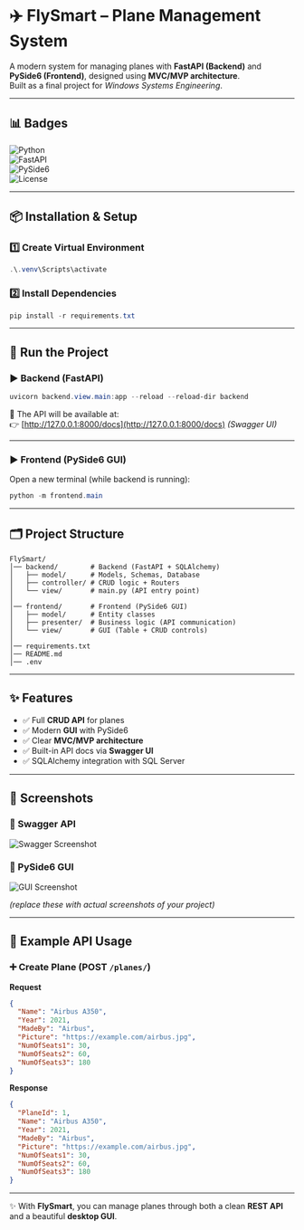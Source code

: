 # ✈️ FlySmart – Plane Management System

A modern system for managing planes with **FastAPI (Backend)** and **PySide6 (Frontend)**, designed using **MVC/MVP architecture**.  
Built as a final project for *Windows Systems Engineering*.  

---

## 📊 Badges
![Python](https://img.shields.io/badge/python-3.12-blue.svg?logo=python&logoColor=white)  
![FastAPI](https://img.shields.io/badge/FastAPI-0.116.1-009688?logo=fastapi)  
![PySide6](https://img.shields.io/badge/PySide6-6.9.2-green.svg)  
![License](https://img.shields.io/badge/license-MIT-lightgrey.svg)  

---

## 📦 Installation & Setup

### 1️⃣ Create Virtual Environment
```powershell
.\.venv\Scripts\activate
```

### 2️⃣ Install Dependencies
```powershell
pip install -r requirements.txt
```

---

## 🚀 Run the Project

### ▶ Backend (FastAPI)
```powershell
uvicorn backend.view.main:app --reload --reload-dir backend
```

📍 The API will be available at:  
👉 [http://127.0.0.1:8000/docs](http://127.0.0.1:8000/docs) *(Swagger UI)*  

---

### ▶ Frontend (PySide6 GUI)
Open a new terminal (while backend is running):

```powershell
python -m frontend.main
```

---

## 🗂 Project Structure
```
FlySmart/
│── backend/        # Backend (FastAPI + SQLAlchemy)
│   ├── model/      # Models, Schemas, Database
│   ├── controller/ # CRUD logic + Routers
│   └── view/       # main.py (API entry point)
│
│── frontend/       # Frontend (PySide6 GUI)
│   ├── model/      # Entity classes
│   ├── presenter/  # Business logic (API communication)
│   └── view/       # GUI (Table + CRUD controls)
│
│── requirements.txt
│── README.md
│── .env
```

---

## ✨ Features
- ✅ Full **CRUD API** for planes  
- ✅ Modern **GUI** with PySide6  
- ✅ Clear **MVC/MVP architecture**  
- ✅ Built-in API docs via **Swagger UI**  
- ✅ SQLAlchemy integration with SQL Server  

---

## 📸 Screenshots

### 🔹 Swagger API
![Swagger Screenshot](docs/screenshots/swagger.png)

### 🔹 PySide6 GUI
![GUI Screenshot](docs/screenshots/gui.png)

*(replace these with actual screenshots of your project)*

---

## 📑 Example API Usage

### ➕ Create Plane (POST `/planes/`)
**Request**
```json
{
  "Name": "Airbus A350",
  "Year": 2021,
  "MadeBy": "Airbus",
  "Picture": "https://example.com/airbus.jpg",
  "NumOfSeats1": 30,
  "NumOfSeats2": 60,
  "NumOfSeats3": 180
}
```

**Response**
```json
{
  "PlaneId": 1,
  "Name": "Airbus A350",
  "Year": 2021,
  "MadeBy": "Airbus",
  "Picture": "https://example.com/airbus.jpg",
  "NumOfSeats1": 30,
  "NumOfSeats2": 60,
  "NumOfSeats3": 180
}
```

---

✨ With **FlySmart**, you can manage planes through both a clean **REST API** and a beautiful **desktop GUI**.  
